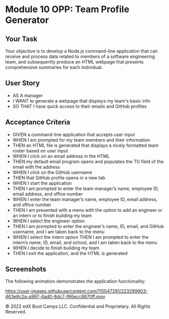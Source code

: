 # Module 10 OPP: Team Profile Generator

## Your Task

Your objective is to develop a Node.js command-line application that can receive and process data related to members of a software engineering team, and subsequently produce an HTML webpage that presents comprehensive summaries for each individual.

## User Story

* AS A manager
* I WANT to generate a webpage that displays my team's basic info
* SO THAT I have quick access to their emails and GitHub profiles


## Acceptance Criteria

* GIVEN a command-line application that accepts user input
* WHEN I am prompted for my team members and their information
* THEN an HTML file is generated that displays a nicely formatted team roster based on user input
* WHEN I click on an email address in the HTML
* THEN my default email program opens and populates the TO field of the email with the address
* WHEN I click on the GitHub username
* THEN that GitHub profile opens in a new tab
* WHEN I start the application
* THEN I am prompted to enter the team manager’s name, employee ID, email address, and office number
* WHEN I enter the team manager’s name, employee ID, email address, and office number
* THEN I am presented with a menu with the option to add an engineer or an intern or to finish building my team
* WHEN I select the engineer option
* THEN I am prompted to enter the engineer’s name, ID, email, and GitHub username, and I am taken back to the menu
* WHEN I select the intern option
THEN I am prompted to enter the intern’s name, ID, email, and school, and I am taken back to the menu
* WHEN I decide to finish building my team
* THEN I exit the application, and the HTML is generated

## Screenshots
The following animation demonstrates the application functionality: 

https://user-images.githubusercontent.com/115047281/223299903-463e8c2a-a997-4ad0-8dc7-f66ecc8870ff.mov





© 2022 edX Boot Camps LLC. Confidential and Proprietary. All Rights Reserved.

